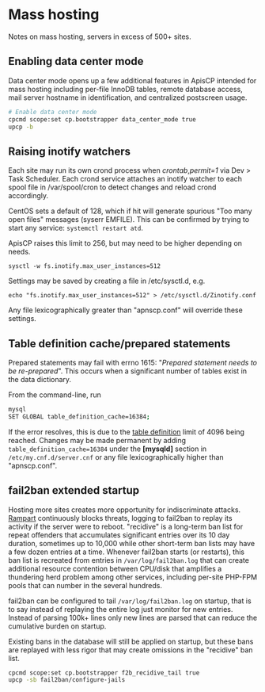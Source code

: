 # Mass hosting

Notes on mass hosting, servers in excess of 500+ sites.

## Enabling data center mode

Data center mode opens up a few additional features in ApisCP intended for mass hosting including per-file InnoDB tables, remote database access, mail server hostname in identification, and centralized postscreen usage.

```bash
# Enable data center mode
cpcmd scope:set cp.bootstrapper data_center_mode true
upcp -b
```

## Raising inotify watchers

Each site may run its own crond process when *crontab*,*permit=1* via Dev > Task Scheduler. Each crond service attaches an inotify watcher to each spool file in /var/spool/cron to detect changes and reload crond accordingly.

CentOS sets a default of 128, which if hit will generate spurious "Too many open files" messages (syserr EMFILE). This can be confirmed by trying to start any service: `systemctl restart atd`.

ApisCP raises this limit to 256, but may need to be higher depending on needs.

`sysctl -w fs.inotify.max_user_instances=512`

Settings may be saved by creating a file in /etc/sysctl.d, e.g.

`echo "fs.inotify.max_user_instances=512" > /etc/sysctl.d/Zinotify.conf`

Any file lexicographically greater than "apnscp.conf" will override these settings.

## Table definition cache/prepared statements

Prepared statements may fail with errno 1615: "*Prepared statement needs to be re-prepared*". This occurs when a significant number of tables exist in the data dictionary.

From the command-line, run

```bash
mysql
SET GLOBAL table_definition_cache=16384;
```

If the error resolves, this is due to the [table definition](https://dev.mysql.com/doc/refman/5.6/en/server-system-variables.html#sysvar_table_definition_cache) limit of 4096 being reached. Changes may be made permanent by adding `table_definition_cache=16384` under the **[mysqld]** section in `/etc/my.cnf.d/server.cnf` or any file lexicographically higher than "apnscp.conf".

## fail2ban extended startup

Hosting more sites creates more opportunity for indiscriminate attacks. [Rampart](../FIREWALL.md) continuously blocks threats, logging to fail2ban to replay its activity if the server were to reboot. "recidive" is a long-term ban list for repeat offenders that accumulates significant entries over its 10 day duration, sometimes up to 10,000 while other short-term ban lists may have a few dozen entries at a time. Whenever fail2ban starts (or restarts), this ban list is recreated from entries in `/var/log/fail2ban.log` that can create additional resource contention between CPU/disk that amplifies a thundering herd problem among other services, including per-site PHP-FPM pools that can number in the several hundreds.

fail2ban can be configured to tail `/var/log/fail2ban.log` on startup, that is to say instead of replaying the entire log just monitor for new entries. Instead of parsing 100k+ lines only new lines are parsed that can reduce the cumulative burden on startup. 

Existing bans in the database will still be applied on startup, but these bans are replayed with less rigor that may create omissions in the "recidive" ban list.

```bash
cpcmd scope:set cp.bootstrapper f2b_recidive_tail true
upcp -sb fail2ban/configure-jails
```